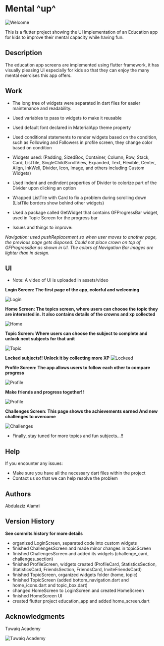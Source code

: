 # Mental ^up^

![Welcome](./assets/images/screenshots/0.png)

This is a flutter project showing the UI implementation of an Education app for kids to improve their mental capacity while having fun.

## Description

The education app screens are implemented using flutter framework, it has visually pleasing UI especially for kids so that they can enjoy the many mental exercises this app offers.


## Work

- The long tree of widgets were separated in dart files for easier maintenance and readability.
- Used variables to pass to widgets to make it reusable
- Used default font declared in MaterialApp theme property
- Used conditional statements to render widgets based on the condition, such as Following and Followers in profile screen, they change color based on condition
- Widgets used: (Padding, SizedBox, Container, Column, Row, Stack, Card, ListTile, SingleChildScrollView, Expanded, Text, Flexible, Center, Align, InkWell, Divider, Icon, Image, and others including Custom Widgets)
- Used indent and endIndent properties of Divider to colorize part of the Divider upon clicking an option
- Wrapped ListTile with Card to fix a problem during scrolling down (ListTile borders show behind other widgets)
- Used a package called GetWidget that contains GFProgressBar widget, used in Topic Screen for the progress bar

- Issues and things to improve:

*Navigation: used pushReplacement so when user moves to another page, the previous page gets disposed.*
*Could not place crown on top of GFProgressBar as shown in UI.*
*The colors of Navigation Bar images are lighter than in design.*


## UI

- Note: A video of UI is uploaded in assets/video

**Login Screen: The first page of the app, colorful and welcoming**

![Login](./assets/images/screenshots/1.png)

**Home Screen: The topics screen, where users can choose the topic they are interested in.**
**It also contains details of the crowns and xp collected**

![Home](./assets/images/screenshots/2.png)

**Topic Screen: Where users can choose the subject to complete and unlock next subjects for that unit**

![Topic](./assets/images/screenshots/3.png)

**Locked subjects!! Unlock it by collecting more XP**
![Lockeed](./assets/images/screenshots/4.png)

**Profile Screen: The app allows users to follow each other to compare progress**

![Profile](./assets/images/screenshots/5.png)

**Make friends and progress together!!**

![Profile](./assets/images/screenshots/6.png)

**Challenges Screen: This page shows the achievements earned**
**And new challenges to overcome**

![Challenges](./assets/images/screenshots/7.png)


- Finally, stay tuned for more topics and fun subjects...!!

## Help
If you encounter any issues:
- Make sure you have all the necessary dart files within the project
- Contact us so that we can help resolve the problem

## Authors
Abdulaziz Alamri

## Version History
**See commits history for more details**
- organized LoginScreen, separated code into custom widgets
- finished ChallengesScreen and made minor changes in topicScreen
- finished ChallengesScreen and added its widgets (challenge_card, challenges_section)
- finished ProfileScreen, widgets created (ProfileCard, StatisticsSection, StatisticsCard, FriendsSection, FriendsCard, InviteFriendsCard)
- finished TopicScreen, organized widgets folder (home, topic)
- finished TopicScreen (added bottom_navigation.dart and home_icons.dart and topic_box.dart)
- changed HomeScreen to LoginScreen and created HomeScreen
- finished HomeScreen UI
- created flutter project education_app and added home_screen.dart

## Acknowledgments
Tuwaiq Academy

![Tuwaiq Academy](./assets/images/screenshots/TA.png)